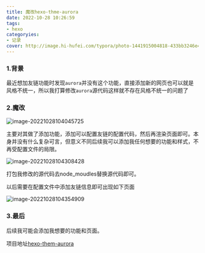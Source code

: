 ```yaml
---
title: 魔改hexo-thme-aurora
date: 2022-10-28 10:26:59
tags:
- hexo
categoryies:
- 记录
cover: http://image.hi-hufei.com/typora/photo-1441915004818-433bb3246e45?ixlib=rb-4.0.jpeg
---
```


### 1.背景

最近想加友链功能时发现`aurora`并没有这个功能，直接添加新的网页也可以就是风格不统一，所以我打算修改`aurora`源代码这样就不存在风格不统一的问题了

### 2.魔改

![image-20221028104045725](http://image.hi-hufei.com/typora/image-20221028104045725.png)

主要对其做了添加功能，添加可以配置友链的配置代码，然后再渲染页面即可。本身并没有什么复杂可言，但意义不同后续我可以添加我任何想要的功能和样式，不再受配置文件的局限。

![image-20221028104308428](http://image.hi-hufei.com/typora/image-20221028104308428.png)

打包我修改的源代码去node_moudles替换源代码即可。

以后需要在配置文件中添加友链信息即可出现如下页面

![image-20221028104354909](http://image.hi-hufei.com/typora/image-20221028104354909.png)

### 3.最后

后续我可能会添加我想要的功能和页面。

项目地址[hexo-them-aurora](https://github.com/fernfei/hexo-them-aurora.git)

